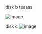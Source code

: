 disk b
teasss


![image](https://user-images.githubusercontent.com/106968319/179355932-566e5af4-a1ee-4dba-b468-a8858f37565f.png)

disk c
![image](https://user-images.githubusercontent.com/106968319/179355953-373e25a0-754a-450a-a211-e73d3a0f5cf7.png)

